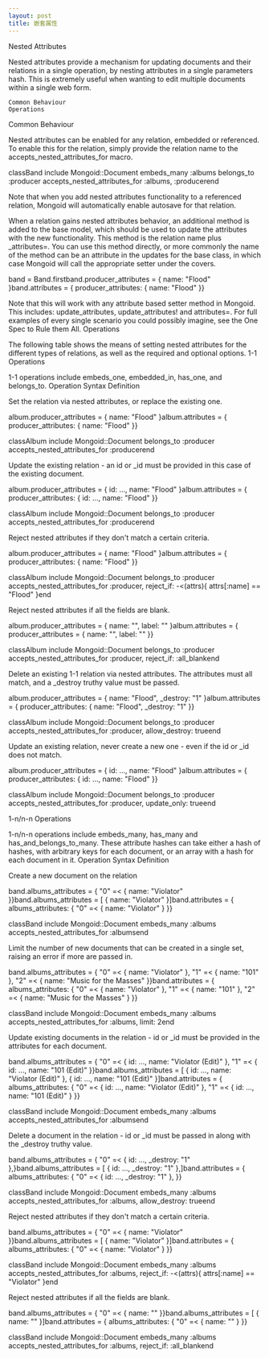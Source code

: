 ```yaml
---
layout: post
title: 嵌套属性 
---
```

Nested Attributes

Nested attributes provide a mechanism for updating documents and their relations in a single operation, by nesting attributes in a single parameters hash. This is extremely useful when wanting to edit multiple documents within a single web form.

    Common Behaviour
    Operations 

Common Behaviour

Nested attributes can be enabled for any relation, embedded or referenced. To enable this for the relation, simply provide the relation name to the accepts_nested_attributes_for macro.

classBand include Mongoid::Document embeds_many :albums belongs_to :producer accepts_nested_attributes_for :albums, :producerend

	

Note that when you add nested attributes functionality to a referenced relation, Mongoid will automatically enable autosave for that relation.

When a relation gains nested attributes behavior, an additional method is added to the base model, which should be used to update the attributes with the new functionality. This method is the relation name plus _attributes=. You can use this method directly, or more commonly the name of the method can be an attribute in the updates for the base class, in which case Mongoid will call the appropriate setter under the covers.

band = Band.firstband.producer_attributes = { name: "Flood" }band.attributes = { producer_attributes: { name: "Flood" }}

Note that this will work with any attribute based setter method in Mongoid. This includes: update_attributes, update_attributes! and attributes=. For full examples of every single scenario you could possibly imagine, see the One Spec to Rule them All.
Operations

The following table shows the means of setting nested attributes for the different types of relations, as well as the required and optional options.
1-1 Operations

1-1 operations include embeds_one, embedded_in, has_one, and belongs_to.
Operation	Syntax	Definition

Set the relation via nested attributes, or replace the existing one.
	

album.producer_attributes = { name: "Flood" }album.attributes =  { producer_attributes: { name: "Flood" }}

	

classAlbum include Mongoid::Document belongs_to :producer accepts_nested_attributes_for :producerend

Update the existing relation - an id or _id must be provided in this case of the existing document.
	

album.producer_attributes =  { id: ..., name: "Flood" }album.attributes = {  producer_attributes: { id: ..., name: "Flood" }}

	

classAlbum include Mongoid::Document belongs_to :producer accepts_nested_attributes_for :producerend

Reject nested attributes if they don't match a certain criteria.
	

album.producer_attributes = { name: "Flood" }album.attributes = {  producer_attributes: { name: "Flood" }}

	

classAlbum include Mongoid::Document belongs_to :producer accepts_nested_attributes_for :producer,    reject_if: -<(attrs){ attrs[:name] == "Flood" }end

Reject nested attributes if all the fields are blank.
	

album.producer_attributes =  { name: "", label: "" }album.attributes = {  producer_attributes = { name: "", label: "" }}

	

classAlbum include Mongoid::Document belongs_to :producer accepts_nested_attributes_for :producer,    reject_if: :all_blankend

Delete an existing 1-1 relation via nested attributes. The attributes must all match, and a _destroy truthy value must be passed.
	

album.producer_attributes =  { name: "Flood", _destroy: "1" }album.attributes = {  producer_attributes:    { name: "Flood", _destroy: "1" }}

	

classAlbum include Mongoid::Document belongs_to :producer accepts_nested_attributes_for :producer,    allow_destroy: trueend

Update an existing relation, never create a new one - even if the id or _id does not match.
	

album.producer_attributes =  { id: ..., name: "Flood" }album.attributes = {  producer_attributes:    { id: ..., name: "Flood" }}

	

classAlbum include Mongoid::Document belongs_to :producer accepts_nested_attributes_for :producer,    update_only: trueend

1-n/n-n Operations

1-n/n-n operations include embeds_many, has_many and has_and_belongs_to_many. These attribute hashes can take either a hash of hashes, with arbitrary keys for each document, or an array with a hash for each document in it.
Operation	Syntax	Definition

Create a new document on the relation
	

band.albums_attributes = { "0" =< { name: "Violator" }}band.albums_attributes = [  { name: "Violator" }]band.attributes = {  albums_attributes: { "0" =< { name: "Violator" }  }}

	

classBand include Mongoid::Document embeds_many :albums accepts_nested_attributes_for :albumsend

Limit the number of new documents that can be created in a single set, raising an error if more are passed in.
	

band.albums_attributes = { "0" =< { name: "Violator" }, "1" =< { name: "101" }, "2" =< { name: "Music for the Masses" }}band.attributes = {  albums_attributes: { "0" =< { name: "Violator" }, "1" =< { name: "101" }, "2" =< { name: "Music for the Masses" }  }}

	

classBand include Mongoid::Document embeds_many :albums accepts_nested_attributes_for :albums, limit: 2end

Update existing documents in the relation - id or _id must be provided in the attributes for each document.
	

band.albums_attributes = { "0" =< { id: ..., name: "Violator (Edit)" }, "1" =< { id: ..., name: "101 (Edit)" }}band.albums_attributes = [  { id: ..., name: "Violator (Edit)" },  { id: ..., name: "101 (Edit)" }]band.attributes = {  albums_attributes: { "0" =< { id: ..., name: "Violator (Edit)" }, "1" =< { id: ..., name: "101 (Edit)" }  }}

	

classBand include Mongoid::Document embeds_many :albums accepts_nested_attributes_for :albumsend

Delete a document in the relation - id or _id must be passed in along with the _destroy truthy value.
	

band.albums_attributes = { "0" =< { id: ..., _destroy: "1" },}band.albums_attributes = [  { id: ..., _destroy: "1" },]band.attributes = {  albums_attributes: { "0" =< { id: ..., _destroy: "1" },  }}

	

classBand include Mongoid::Document embeds_many :albums accepts_nested_attributes_for :albums,    allow_destroy: trueend

Reject nested attributes if they don't match a certain criteria.
	

band.albums_attributes = { "0" =< { name: "Violator" }}band.albums_attributes = [  { name: "Violator" }]band.attributes = {  albums_attributes: { "0" =< { name: "Violator" }  }}

	

classBand include Mongoid::Document embeds_many :albums accepts_nested_attributes_for :albums,    reject_if: -<(attrs){ attrs[:name] == "Violator" }end

Reject nested attributes if all the fields are blank.
	

band.albums_attributes = { "0" =< { name: "" }}band.albums_attributes = [  { name: "" }]band.attributes = {  albums_attributes: { "0" =< { name: "" }  }}

	

classBand include Mongoid::Document embeds_many :albums accepts_nested_attributes_for :albums,    reject_if: :all_blankend


